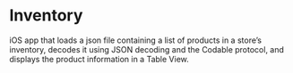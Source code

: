 # Inventory
 iOS app that loads a json file containing a list of products in a store’s inventory, decodes it using JSON decoding and the Codable protocol, and displays the product information in a Table View.
